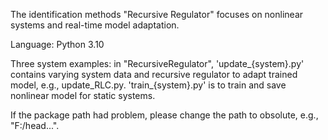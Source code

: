The identification methods "Recursive Regulator" focuses on nonlinear systems and real-time model adaptation.

Language: Python 3.10

Three system examples: 
in "RecursiveRegulator", 'update_{system}.py' contains varying system data and recursive regulator to adapt trained model, e.g., update_RLC.py. 
'train_{system}.py' is to train and save nonlinear model for static systems.

If the package path had problem, please change the path to obsolute, e.g., "F:/head...". 
